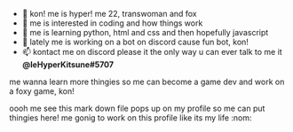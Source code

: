 - 👋 kon! me is hyper! me 22, transwoman and fox
- 👀 me is interested in coding and how things work
- 🌱 me is learning python, html and css and then hopefully javascript
- 💞️ lately me is working on a bot on discord cause fun bot, kon!
- 📫 kontact me on discord please it the only way u can ever talk to me it **@leHyperKitsune#5707**

me wanna learn more thingies so me can become a game dev and work on a foxy game, kon!

oooh me see this mark down file pops up on my profile so me can put thingies here!
me gonig to work on this profile like its my life :nom:

<!---
leHyperKitsune/leHyperKitsune is a ✨ special ✨ repository because its `README.md` (this file) appears on your GitHub profile.
You can click the Preview link to take a look at your changes.
--->
